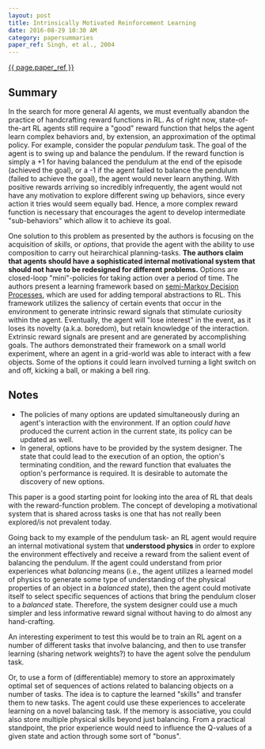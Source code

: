```yaml
---
layout: post
title: Intrinsically Motivated Reinforcement Learning
date: 2016-08-29 10:30 AM
category: papersummaries
paper_ref: Singh, et al., 2004
---
```


[{{ page.paper_ref }}](http://machinelearning.wustl.edu/mlpapers/paper_files/NIPS2005_724.pdf)

## Summary

In the search for more general AI agents, we must eventually abandon the practice of handcrafting reward functions in RL. As of right now, state-of-the-art RL agents still require a "good" reward function that helps the agent learn complex behaviors and, by extension, an approximation of the optimal policy. For example, consider the popular *pendulum* task. The goal of the agent is to swing up and balance the pendulum. If the reward function is simply a +1 for having balanced the pendulum at the end of the episode (achieved the goal), or a -1 if the agent failed to balance the pendulum (failed to achieve the goal), the agent would never learn anything. With positive rewards arriving so incredibly infrequently, the agent would not have any motivation to explore different swing up behaviors, since every action it tries would seem equally bad. Hence, a more complex reward function is necessary that encourages the agent to develop intermediate "sub-behaviors" which allow it to achieve its goal. 

One solution to this problem as presented by the authors is focusing on the acquisition of *skills*, or *options*, that provide the agent with the ability to use composition to carry out heirarchical planning-tasks. **The authors claim that agents should have a sophisticated internal motivational system that should not have to be redesigned for different problems.** Options are closed-loop "mini"-policies for taking action over a period of time. The authors present a learning framework based on [semi-Markov Decision Processes](http://s3.amazonaws.com/academia.edu.documents/42892118/Between_MDPs_and_Semi-MDPs_A_Framework_f20160221-9287-1r7rppa.pdf?AWSAccessKeyId=AKIAJ56TQJRTWSMTNPEA&Expires=1472485924&Signature=OmkNZecpv8mOYhdZnxmNqiwTtbQ%3D&response-content-disposition=inline%3B%20filename%3DBetween_MDPs_and_semi-MDPs_A_framework_f.pdf), which are used for adding temporal abstractions to RL. This framework utilizes the saliency of certain events that occur in the environment to generate intrinsic reward signals that stimulate curiosity within the agent. Eventually, the agent will "lose interest" in the event, as it loses its novelty (a.k.a. boredom), but retain knowledge of the interaction. Extrinsic reward signals are present and are generated by accomplishing goals. The authors demonstrated their framework on a small world experiment, where an agent in a grid-world was able to interact with a few objects. Some of the options it could learn involved turning a light switch on and off, kicking a ball, or making a bell ring. 

## Notes

* The policies of many options are updated simultaneously during an agent's interaction with the environment. If an option *could have* produced the current action in the current state, its policy can be updated as well.  
* In general, options have to be provided by the system designer. The state that could lead to the execution of an option, the option's terminating condition, and the reward function that evaluates the option's performance is required. It is desirable to automate the discovery of new options. 

This paper is a good starting point for looking into the area of RL that deals with the reward-function problem. The concept of developing a motivational system that is shared across tasks is one that has not really been explored/is not prevalent today. 

Going back to my example of the pendulum task- an RL agent would require an internal motivational system that **understood physics** in order to explore the environment effectively and receive a reward from the salient event of balancing the pendulum. If the agent could understand from prior experiences what *balancing* means (i.e., the agent utilizes a learned model of physics to generate some type of understanding of the physical properties of an object in a *balanced* state), then the agent could motivate itself to select specific sequences of actions that bring the pendulum closer to a *balanced* state. Therefore, the system designer could use a much simpler and less informative reward signal without having to do almost any hand-crafting.

An interesting experiment to test this would be to train an RL agent on a number of different tasks that involve balancing, and then to use transfer learning (sharing network weights?) to have the agent solve the pendulum task. 

Or, to use a form of (differentiable) memory to store an approximately optimal set of sequences of actions related to balancing objects on a number of tasks. The idea is to capture the learned "skills" and transfer them to new tasks. The agent could use these experiences to accelerate learning on a novel balancing task. If the memory is associative, you could also store multiple physical skills beyond just balancing. From a practical standpoint, the prior experience would need to influence the Q-values of a given state and action through some sort of "bonus". 